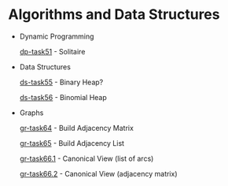 # Algorithms and Data Structures

- Dynamic Programming

   [dp-task51](https://github.com/KirillZhelt/bsu/tree/master/algorithms/dp-task51) - Solitaire
   
- Data Structures

   [ds-task55](https://github.com/KirillZhelt/bsu/tree/master/algorithms/ds-task55) - Binary Heap?
   
   [ds-task56](https://github.com/KirillZhelt/bsu/tree/master/algorithms/ds-task56) - Binomial Heap
   
- Graphs

   [gr-task64](https://github.com/KirillZhelt/bsu/tree/master/algorithms/gr-task64) - Build Adjacency Matrix
   
   [gr-task65](https://github.com/KirillZhelt/bsu/tree/master/algorithms/gr-task65) - Build Adjacency List
   
   [gr-task66.1](https://github.com/KirillZhelt/bsu/tree/master/algorithms/gr-task66.1) - Canonical View (list of arcs)
   
   [gr-task66.2](https://github.com/KirillZhelt/bsu/tree/master/algorithms/gr-task66.2) - Canonical View (adjacency matrix)
